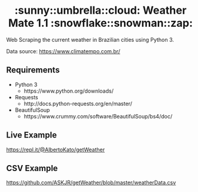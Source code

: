 <h1 align="center">:sunny::umbrella::cloud:  Weather Mate 1.1  :snowflake::snowman::zap:</h1>


Web Scraping the current weather in Brazilian cities using Python 3.

Data source: https://www.climatempo.com.br/

## Requirements 
<ul>
  <li>
      Python 3
      <ul>
          <li>https://www.python.org/downloads/</li>
      </ul>
  </li>
  <li>
      Requests
      <ul>
          <li>http://docs.python-requests.org/en/master/</li>
      </ul>
  </li>
  <li>
      BeautifulSoup
      <ul>
          <li>https://www.crummy.com/software/BeautifulSoup/bs4/doc/</li>
      </ul>
  </li>
</ul>

## Live Example

https://repl.it/@AlbertoKato/getWeather

## CSV Example

https://github.com/ASKJR/getWeather/blob/master/weatherData.csv

